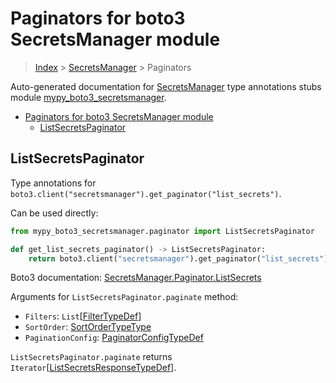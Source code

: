 # Paginators for boto3 SecretsManager module

> [Index](..) > [SecretsManager](.) > Paginators

Auto-generated documentation for
[SecretsManager](https://boto3.amazonaws.com/v1/documentation/api/1.17.73/reference/services/secretsmanager.html#SecretsManager)
type annotations stubs module
[mypy_boto3_secretsmanager](https://pypi.org/project/mypy-boto3-secretsmanager/).

- [Paginators for boto3 SecretsManager module](#paginators-for-boto3-secretsmanager-module)
  - [ListSecretsPaginator](#listsecretspaginator)

## ListSecretsPaginator

Type annotations for
`boto3.client("secretsmanager").get_paginator("list_secrets")`.

Can be used directly:

```python
from mypy_boto3_secretsmanager.paginator import ListSecretsPaginator

def get_list_secrets_paginator() -> ListSecretsPaginator:
    return boto3.client("secretsmanager").get_paginator("list_secrets")
```

Boto3 documentation:
[SecretsManager.Paginator.ListSecrets](https://boto3.amazonaws.com/v1/documentation/api/1.17.73/reference/services/secretsmanager.html#SecretsManager.Paginator.ListSecrets)

Arguments for `ListSecretsPaginator.paginate` method:

- `Filters`: `List`\[[FilterTypeDef](./type_defs.md#filtertypedef)\]
- `SortOrder`: [SortOrderTypeType](./literals.md#sortordertypetype)
- `PaginationConfig`:
  [PaginatorConfigTypeDef](./type_defs.md#paginatorconfigtypedef)

`ListSecretsPaginator.paginate` returns
`Iterator`\[[ListSecretsResponseTypeDef](./type_defs.md#listsecretsresponsetypedef)\].
